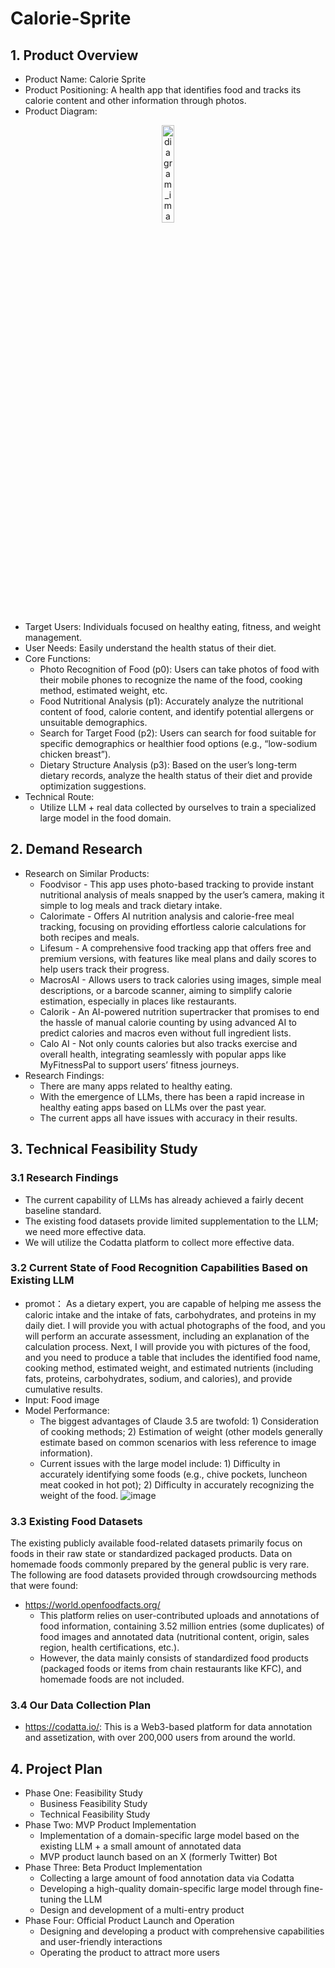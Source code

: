 # Calorie-Sprite

## 1. Product Overview
- Product Name: Calorie Sprite
- Product Positioning: A health app that identifies food and tracks its calorie content and other information through photos.
- Product Diagram:
<div align="center">
  <img src="https://github.com/user-attachments/assets/7cf11175-d108-44b5-9619-bc7e53ca0aea" alt="diagram_image" width="20%">
</div>

- Target Users: Individuals focused on healthy eating, fitness, and weight management.
- User Needs: Easily understand the health status of their diet.
- Core Functions:
  - Photo Recognition of Food (p0): Users can take photos of food with their mobile phones to recognize the name of the food, cooking method, estimated weight, etc.
  - Food Nutritional Analysis (p1): Accurately analyze the nutritional content of food, calorie content, and identify potential allergens or unsuitable demographics.
  - Search for Target Food (p2): Users can search for food suitable for specific demographics or healthier food options (e.g., “low-sodium chicken breast”).
  - Dietary Structure Analysis (p3): Based on the user’s long-term dietary records, analyze the health status of their diet and provide optimization suggestions.
- Technical Route:
  - Utilize LLM + real data collected by ourselves to train a specialized large model in the food domain.

## 2. Demand Research
- Research on Similar Products:
  - Foodvisor - This app uses photo-based tracking to provide instant nutritional analysis of meals snapped by the user’s camera, making it simple to log meals and track dietary intake.
  - Calorimate - Offers AI nutrition analysis and calorie-free meal tracking, focusing on providing effortless calorie calculations for both recipes and meals.
  - Lifesum - A comprehensive food tracking app that offers free and premium versions, with features like meal plans and daily scores to help users track their progress.
  - MacrosAI - Allows users to track calories using images, simple meal descriptions, or a barcode scanner, aiming to simplify calorie estimation, especially in places like restaurants.
  - Calorik - An AI-powered nutrition supertracker that promises to end the hassle of manual calorie counting by using advanced AI to predict calories and macros even without full ingredient lists.
  - Calo AI - Not only counts calories but also tracks exercise and overall health, integrating seamlessly with popular apps like MyFitnessPal to support users’ fitness journeys.
- Research Findings:
  - There are many apps related to healthy eating.
  - With the emergence of LLMs, there has been a rapid increase in healthy eating apps based on LLMs over the past year.
  - The current apps all have issues with accuracy in their results.

## 3. Technical Feasibility Study
### 3.1 Research Findings
- The current capability of LLMs has already achieved a fairly decent baseline standard.
- The existing food datasets provide limited supplementation to the LLM; we need more effective data.
- We will utilize the Codatta platform to collect more effective data.
### 3.2 Current State of Food Recognition Capabilities Based on Existing LLM
- promot：
As a dietary expert, you are capable of helping me assess the caloric intake and the intake of fats, carbohydrates, and proteins in my daily diet. I will provide you with actual photographs of the food, and you will perform an accurate assessment, including an explanation of the calculation process.
Next, I will provide you with pictures of the food, and you need to produce a table that includes the identified food name, cooking method, estimated weight, and estimated nutrients (including fats, proteins, carbohydrates, sodium, and calories), and provide cumulative results.
- Input: Food image
- Model Performance:
  - The biggest advantages of Claude 3.5 are twofold: 1) Consideration of cooking methods; 2) Estimation of weight (other models generally estimate based on common scenarios with less reference to image information).
  - Current issues with the large model include: 1) Difficulty in accurately identifying some foods (e.g., chive pockets, luncheon meat cooked in hot pot); 2) Difficulty in accurately recognizing the weight of the food.
![image](https://github.com/user-attachments/assets/70fc8e77-f489-41c4-b429-905d5be36072)

### 3.3 Existing Food Datasets
The existing publicly available food-related datasets primarily focus on foods in their raw state or standardized packaged products. Data on homemade foods commonly prepared by the general public is very rare.
The following are food datasets provided through crowdsourcing methods that were found:
- https://world.openfoodfacts.org/ 
  - This platform relies on user-contributed uploads and annotations of food information, containing 3.52 million entries (some duplicates) of food images and annotated data (nutritional content, origin, sales region, health certifications, etc.).
  - However, the data mainly consists of standardized food products (packaged foods or items from chain restaurants like KFC), and homemade foods are not included.
### 3.4 Our Data Collection Plan
- https://codatta.io/: This is a Web3-based platform for data annotation and assetization, with over 200,000 users from around the world.

## 4. Project Plan
- Phase One: Feasibility Study
  - Business Feasibility Study
  - Technical Feasibility Study
- Phase Two: MVP Product Implementation
  - Implementation of a domain-specific large model based on the existing LLM + a small amount of annotated data
  - MVP product launch based on an X (formerly Twitter) Bot
- Phase Three: Beta Product Implementation
  - Collecting a large amount of food annotation data via Codatta
  - Developing a high-quality domain-specific large model through fine-tuning the LLM
  - Design and development of a multi-entry product
- Phase Four: Official Product Launch and Operation
  - Designing and developing a product with comprehensive capabilities and user-friendly interactions
  - Operating the product to attract more users
